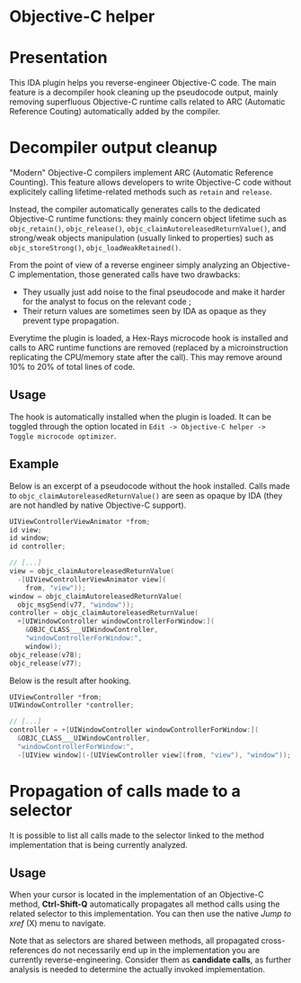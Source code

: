Objective-C helper
==================

# Presentation

This IDA plugin helps you reverse-engineer Objective-C code. The main feature
is a decompiler hook cleaning up the pseudocode output, mainly removing
superfluous Objective-C runtime calls related to ARC (Automatic Reference
Couting) automatically added by the compiler.

# Decompiler output cleanup

"Modern" Objective-C compilers implement ARC (Automatic Reference Counting).
This feature allows developers to write Objective-C code without explicitely
calling lifetime-related methods such as `retain` and `release`.

Instead, the compiler automatically generates calls to the dedicated
Objective-C runtime functions: they mainly concern object lifetime such as
`objc_retain()`, `objc_release()`, `objc_claimAutoreleasedReturnValue()`, and
strong/weak objects manipulation (usually linked to properties) such as
`objc_storeStrong()`, `objc_loadWeakRetained()`.

From the point of view of a reverse engineer simply analyzing an Objective-C
implementation, those generated calls have two drawbacks:
- They usually just add noise to the final pseudocode and make it harder for the
  analyst to focus on the relevant code ;
- Their return values are sometimes seen by IDA as opaque as they prevent type
  propagation.

Everytime the plugin is loaded, a Hex-Rays microcode hook is installed and
calls to ARC runtime functions are removed (replaced by a microinstruction
replicating the CPU/memory state after the call). This may remove around 10%
to 20% of total lines of code.

## Usage

The hook is automatically installed when the plugin is loaded. It can be
toggled through the option located in `Edit -> Objective-C helper -> Toggle
microcode optimizer`.

## Example

Below is an excerpt of a pseudocode without the hook installed. Calls made to
`objc_claimAutoreleasedReturnValue()` are seen as opaque by IDA (they are not
handled by native Objective-C support).

```c
UIViewControllerViewAnimator *from;
id view;
id window;
id controller;

// [...]
view = objc_claimAutoreleasedReturnValue(
  -[UIViewControllerViewAnimator view](
    from, "view"));
window = objc_claimAutoreleasedReturnValue(
  objc_msgSend(v77, "window"));
controller = objc_claimAutoreleasedReturnValue(
  +[UIWindowController windowControllerForWindow:](
    &OBJC_CLASS___UIWindowController,
    "windowControllerForWindow:",
    window));
objc_release(v78);
objc_release(v77);
```

Below is the result after hooking.

```c
UIViewController *from;
UIWindowController *controller;

// [...]
controller = +[UIWindowController windowControllerForWindow:](
  &OBJC_CLASS___UIWindowController,
  "windowControllerForWindow:",
  -[UIView window](-[UIViewController view](from, "view"), "window"));
```

# Propagation of calls made to a selector

It is possible to list all calls made to the selector linked to the method
implementation that is being currently analyzed.

## Usage

When your cursor is located in the implementation of an Objective-C method,
**Ctrl-Shift-Q** automatically propagates all method calls using the related
selector to this implementation. You can then use the native *Jump to xref* (X)
menu to navigate.

Note that as selectors are shared between methods, all propagated
cross-references do not necessarily end up in the implementation you are
currently reverse-engineering. Consider them as **candidate calls**, as further
analysis is needed to determine the actually invoked implementation.
